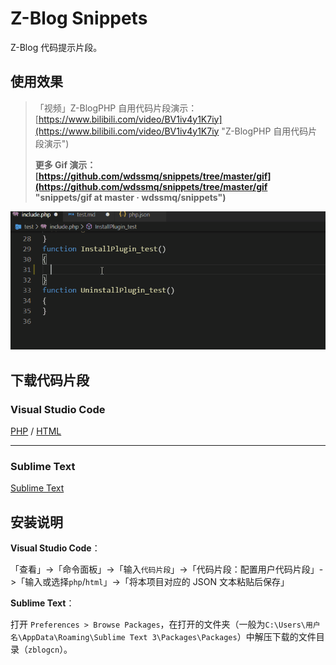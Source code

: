 # Z-Blog Snippets

Z-Blog 代码提示片段。

<!--

wdssmq/snippets: Z-Blog 编辑器代码提示片段
https://github.com/wdssmq/snippets

Z-BlogPHP 自用代码片段演示_哔哩哔哩_bilibili
https://www.bilibili.com/video/BV1iv4y1K7iy

-->

## 使用效果

> 「视频」Z-BlogPHP 自用代码片段演示：[https://www.bilibili.com/video/BV1iv4y1K7iy](https://www.bilibili.com/video/BV1iv4y1K7iy "Z-BlogPHP 自用代码片段演示")
>
> **更多 Gif 演示：[https://github.com/wdssmq/snippets/tree/master/gif](https://github.com/wdssmq/snippets/tree/master/gif "snippets/gif at master · wdssmq/snippets")**

![image](files/demo-vscode.gif)

## 下载代码片段

### Visual Studio Code

[PHP](https://raw.githubusercontent.com/wdssmq/snippets/master/vscode/zblogcn/php.json "PHP代码片段") / [HTML](https://raw.githubusercontent.com/wdssmq/snippets/master/vscode/zblogcn/html.json "HTML代码片段")

-----

### Sublime Text

[Sublime Text](https://github.com/zblogcn/snippets/releases/download/Sublime_V0.1/zblogcn.zip)

## 安装说明

**Visual Studio Code**：

「查看」->「命令面板」->「输入`代码片段`」->「代码片段：配置用户代码片段」->「输入或选择`php`/`html`」->「将本项目对应的 JSON 文本粘贴后保存」

**Sublime Text**：

打开 `Preferences > Browse Packages`，在打开的文件夹（一般为`C:\Users\用户名\AppData\Roaming\Sublime Text 3\Packages\Packages`）中解压下载的文件目录（`zblogcn`）。

